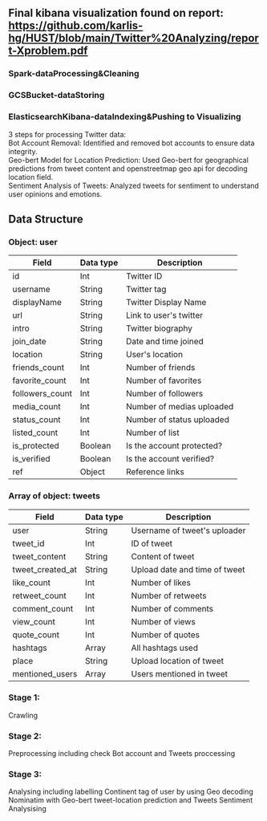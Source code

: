 ## Final kibana visualization found on report: https://github.com/karlis-hg/HUST/blob/main/Twitter%20Analyzing/report-Xproblem.pdf  

### Spark-dataProcessing&Cleaning  
### GCSBucket-dataStoring  
### ElasticsearchKibana-dataIndexing&Pushing to Visualizing
3 steps for processing Twitter data:  
Bot Account Removal: Identified and removed bot accounts to ensure data integrity.  
Geo-bert Model for Location Prediction: Used Geo-bert for geographical predictions from tweet content and openstreetmap geo api for decoding location field.  
Sentiment Analysis of Tweets: Analyzed tweets for sentiment to understand user opinions and emotions.  

## Data Structure 

### Object: user
| Field         | Data type     | Description               |
|---------------|---------------|---------------------------|
|id             |Int            |Twitter ID                 |
|username       |String         |Twitter tag                |
|displayName    |String         |Twitter Display Name       |
|url            |String         |Link to user's twitter     |
|intro          |String         |Twitter biography          |
|join_date      |String         |Date and time joined       |
|location       |String         |User's location            |
|friends_count  |Int            |Number of friends          |
|favorite_count |Int            |Number of favorites        |
|followers_count|Int            |Number of followers        |
|media_count    |Int            |Number of medias uploaded  |
|status_count   |Int            |Number of status uploaded  |
|listed_count   |Int            |Number of list             |
|is_protected   |Boolean        |Is the account protected?  |
|is_verified    |Boolean        |Is the account verified?   |
|ref            |Object         |Reference links            |
### Array of object: tweets
| Field         | Data type     | Description               |
|---------------|---------------|---------------------------|
|user           |String        |Username of tweet's uploader|
|tweet_id       |Int            |ID of tweet                |
|tweet_content  |String         |Content of tweet           |
|tweet_created_at|String      |Upload date and time of tweet|
|like_count     |Int            |Number of likes            |
|retweet_count  |Int            |Number of retweets         |
|comment_count  |Int            |Number of comments         |
|view_count     |Int            |Number of views            |
|quote_count    |Int            |Number of quotes           |
|hashtags       |Array          |All hashtags used          |
|place          |String         |Upload location of tweet   |
|mentioned_users|Array          |Users mentioned in tweet   |

### Stage 1:  
Crawling  
### Stage 2:  
Preprocessing including check Bot account and Tweets proccessing  
### Stage 3:  
Analysing including labelling Continent tag of user by using Geo decoding Nominatim with Geo-bert tweet-location prediction and Tweets Sentiment Analysising
